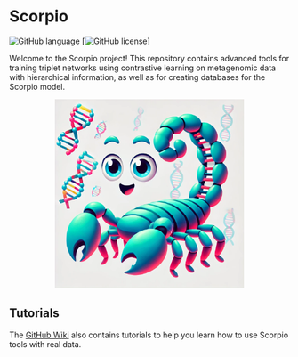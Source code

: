 # Scorpio

![GitHub language](https://img.shields.io/github/languages/top/MsAlEhR/Scorpio)
[![GitHub license](https://img.shields.io/github/license/MsAlEhR/Scorpio)]

Welcome to the Scorpio project! This repository contains advanced tools for training triplet networks using contrastive learning on metagenomic data with hierarchical information, as well as for creating databases for the Scorpio model. 

<p align="center">
  <img src="scorpio_logo.webp" alt="Scorpio Logo" width="340" height="340">
</p>

## Tutorials

The [GitHub Wiki](https://github.com/MsAlEhR/Scorpio/wiki) also contains tutorials to help you learn how to use Scorpio tools with real data.
